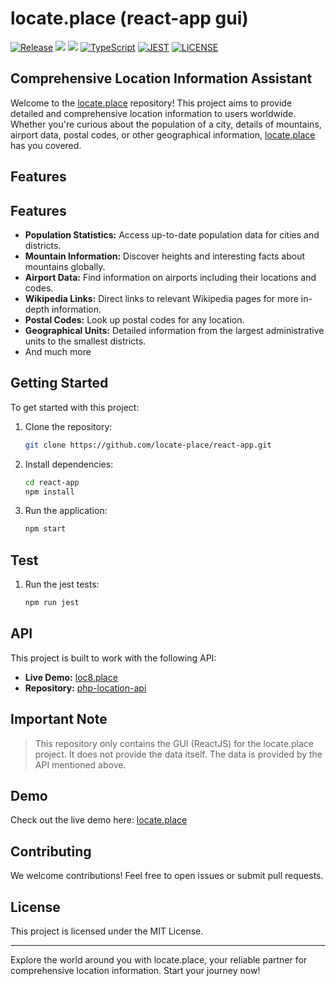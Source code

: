 # locate.place (react-app gui)

[![Release](https://img.shields.io/github/v/release/locate-place/react-app)](https://github.com/locate-place/react-app/releases)
[![](https://img.shields.io/github/release-date/locate-place/react-app)](https://github.com/locate-place/react-app/releases)
![](https://img.shields.io/github/repo-size/locate-place/react-app.svg)
[![TypeScript](https://img.shields.io/badge/TypeScript-^4.9-555555.svg?logo=typescript&logoColor=white&labelColor=3178c6&style=flat)](https://www.typescriptlang.org/docs/handbook/release-notes/typescript-4-9.html)
[![JEST](https://img.shields.io/badge/JEST-^29.1-555555.svg?logo=typescript&style=flat&labelColor=15c213&logoColor=white)](https://jestjs.io/)
[![LICENSE](https://img.shields.io/github/license/ixnode/php-api-version-bundle)](https://github.com/ixnode/php-api-version-bundle/blob/master/LICENSE)

## Comprehensive Location Information Assistant

Welcome to the [locate.place](https://locate.place) repository! This project aims to provide detailed and comprehensive location information
to users worldwide. Whether you're curious about the population of a city, details of mountains, airport data, postal
codes, or other geographical information, [locate.place](https://locate.place) has you covered.

## Features

## Features

- **Population Statistics:** Access up-to-date population data for cities and districts.
- **Mountain Information:** Discover heights and interesting facts about mountains globally.
- **Airport Data:** Find information on airports including their locations and codes.
- **Wikipedia Links:** Direct links to relevant Wikipedia pages for more in-depth information.
- **Postal Codes:** Look up postal codes for any location.
- **Geographical Units:** Detailed information from the largest administrative units to the smallest districts.
- And much more

## Getting Started

To get started with this project:

1. Clone the repository:
    ```bash
    git clone https://github.com/locate-place/react-app.git
    ```
2. Install dependencies:
    ```bash
    cd react-app
    npm install
    ```
3. Run the application:
    ```bash
    npm start
    ```
   
## Test

1. Run the jest tests:
    ```bash
    npm run jest
    ```

## API

This project is built to work with the following API:

- **Live Demo:** [loc8.place](https://loc8.place)
- **Repository:** [php-location-api](https://github.com/locate-place/php-location-api)

## Important Note

> This repository only contains the GUI (ReactJS) for the locate.place project. It does not provide the data itself. The data is provided by the API mentioned above.

## Demo

Check out the live demo here: [locate.place](https://locate.place)

## Contributing

We welcome contributions! Feel free to open issues or submit pull requests.

## License

This project is licensed under the MIT License.

---

Explore the world around you with locate.place, your reliable partner for comprehensive location information. Start your
journey now!